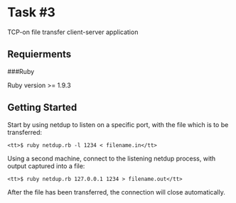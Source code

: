 Task #3
=======

TCP-on file transfer client-server application

Requierments
------------

###Ruby

Ruby version >= 1.9.3

Getting Started
---------------

Start by using netdup to listen on a specific port, with the file which is to be transferred:

    <tt>$ ruby netdup.rb -l 1234 < filename.in</tt>

Using a second machine, connect to the listening netdup process, with output captured into a file:

    <tt>$ ruby netdup.rb 127.0.0.1 1234 > filename.out</tt>

After the file has been transferred, the connection will close automatically.